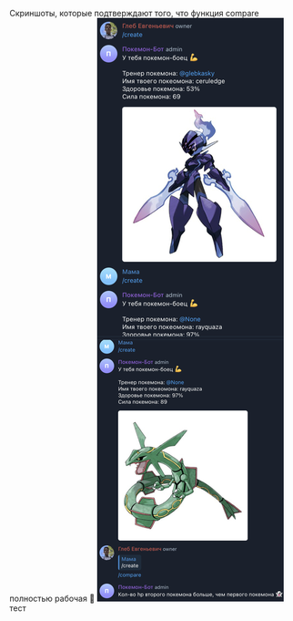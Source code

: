 Скриншоты, которые подтверждают того, что функция compare полностью рабочая 🚀
![скриншот](https://raw.githubusercontent.com/WebRush-Kwork/M2-L3/new_branch/images/1.jpg)
тест